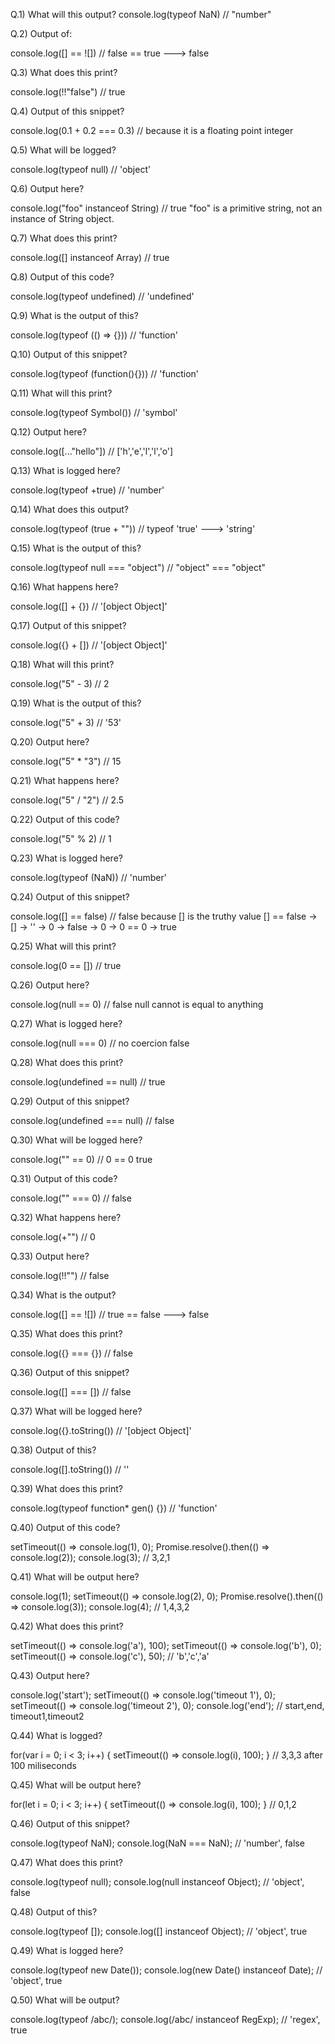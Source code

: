 Q.1) What will this output?
console.log(typeof NaN)  // "number"

Q.2) Output of:


console.log([] == ![])  // false == true  ---> false

Q.3) What does this print?


console.log(!!"false")  // true

Q.4) Output of this snippet?


console.log(0.1 + 0.2 === 0.3)  // because it is a floating point integer

Q.5) What will be logged?


console.log(typeof null)  // 'object'

Q.6) Output here?


console.log("foo" instanceof String)  // true
 "foo" is a primitive string, not an instance of String object.

Q.7) What does this print?


console.log([] instanceof Array)   // true

Q.8) Output of this code?


console.log(typeof undefined)  // 'undefined'

Q.9) What is the output of this?


console.log(typeof (() => {}))  // 'function'

Q.10) Output of this snippet?


console.log(typeof (function(){}))  // 'function'

Q.11) What will this print?


console.log(typeof Symbol())  // 'symbol'

Q.12) Output here?


console.log([..."hello"])  // ['h','e','l','l','o']

Q.13) What is logged here?


console.log(typeof +true)  // 'number'

Q.14) What does this output?


console.log(typeof (true + ""))  // typeof 'true' ---> 'string'

Q.15) What is the output of this?


console.log(typeof null === "object")  // "object" === "object"

Q.16) What happens here?


console.log([] + {})  // '[object Object]'

Q.17) Output of this snippet?


console.log({} + [])  // '[object Object]'

Q.18) What will this print?


console.log("5" - 3)  // 2

Q.19) What is the output of this?


console.log("5" + 3)  // '53'

Q.20) Output here?


console.log("5" * "3")  // 15

Q.21) What happens here?


console.log("5" / "2")  // 2.5

Q.22) Output of this code?


console.log("5" % 2)  // 1

Q.23) What is logged here?


console.log(typeof (NaN))  // 'number'

Q.24) Output of this snippet?


console.log([] == false)  // false  because [] is the truthy value
[] == false
→ [] -> '' -> 0
→ false -> 0
→ 0 == 0 → true


Q.25) What will this print?


console.log(0 == [])  // true

Q.26) Output here?


console.log(null == 0)  // false null cannot is equal to anything


Q.27) What is logged here?


console.log(null === 0)  // no coercion false

Q.28) What does this print?


console.log(undefined == null)  // true

Q.29) Output of this snippet?


console.log(undefined === null)  // false

Q.30) What will be logged here?


console.log("" == 0)  // 0 == 0  true

Q.31) Output of this code?


console.log("" === 0)  // false

Q.32) What happens here?


console.log(+"")  // 0

Q.33) Output here?


console.log(!!"")  // false

Q.34) What is the output?


console.log([] == ![])  // true == false  ---> false

Q.35) What does this print?


console.log({} === {})  // false

Q.36) Output of this snippet?


console.log([] === [])  // false

Q.37) What will be logged here?


console.log({}.toString())  // '[object Object]'

Q.38) Output of this?


console.log([].toString())  // ''

Q.39) What does this print?


console.log(typeof function* gen() {})  // 'function'

Q.40) Output of this code?


setTimeout(() => console.log(1), 0);
Promise.resolve().then(() => console.log(2));
console.log(3);   // 3,2,1


Q.41) What will be output here?


console.log(1);
setTimeout(() => console.log(2), 0);
Promise.resolve().then(() => console.log(3));
console.log(4);  // 1,4,3,2


Q.42) What does this print?


setTimeout(() => console.log('a'), 100);
setTimeout(() => console.log('b'), 0);
setTimeout(() => console.log('c'), 50);  // 'b','c','a'


Q.43) Output here?


console.log('start');
setTimeout(() => console.log('timeout 1'), 0);
setTimeout(() => console.log('timeout 2'), 0);
console.log('end');  // start,end, timeout1,timeout2

Q.44) What is logged?


for(var i = 0; i < 3; i++) {
  setTimeout(() => console.log(i), 100);
}  // 3,3,3  after 100 miliseconds

Q.45) What will be output here?


for(let i = 0; i < 3; i++) {
  setTimeout(() => console.log(i), 100);
}  // 0,1,2

Q.46) Output of this snippet?


console.log(typeof NaN);
console.log(NaN === NaN);  // 'number', false

Q.47) What does this print?


console.log(typeof null);
console.log(null instanceof Object);  // 'object', false

Q.48) Output of this?


console.log(typeof []);
console.log([] instanceof Object);  // 'object', true

Q.49) What is logged here?


console.log(typeof new Date());
console.log(new Date() instanceof Date);  // 'object', true

Q.50) What will be output?


console.log(typeof /abc/);
console.log(/abc/ instanceof RegExp);  // 'regex', true